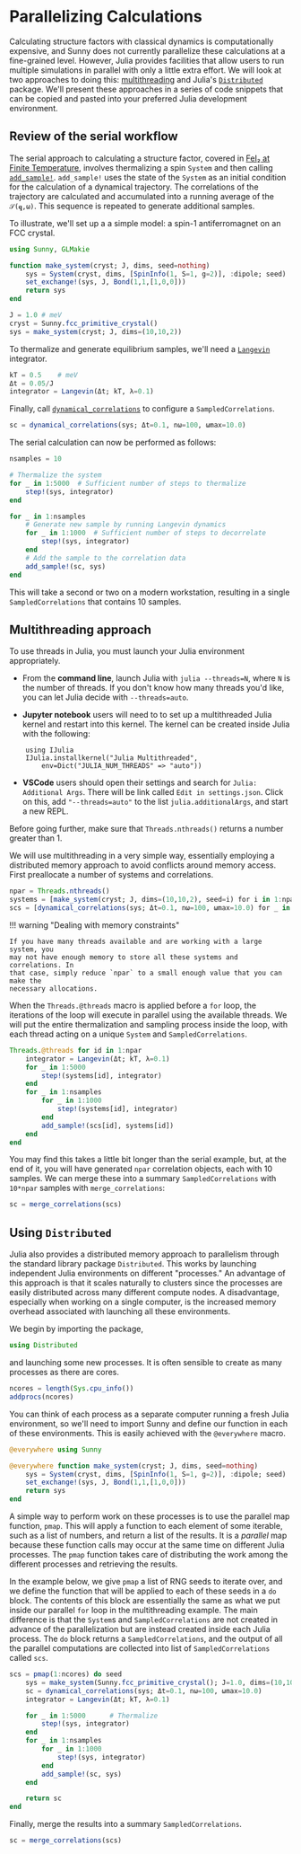 # Parallelizing Calculations

Calculating structure factors with classical dynamics is computationally
expensive, and Sunny does not currently parallelize these calculations at a
fine-grained level. However, Julia provides facilities that allow users to run
multiple simulations in parallel with only a little extra effort. We will look
at two approaches to doing this:
[multithreading](https://docs.julialang.org/en/v1/manual/multi-threading/) and
Julia's
[`Distributed`](https://docs.julialang.org/en/v1/manual/distributed-computing/)
package. We'll present these approaches in a series of code snippets that can be
copied and pasted into your preferred Julia development environment.

## Review of the serial workflow

The serial approach to calculating a structure factor, covered in [FeI₂ at
Finite Temperature](@ref), involves thermalizing a spin `System` and then
calling [`add_sample!`](@ref). `add_sample!` uses the state of the `System` as
an initial condition for the calculation of a dynamical trajectory. The
correlations of the trajectory are calculated and accumulated into a running
average of the ``𝒮(𝐪,ω)``. This sequence is repeated to generate additional
samples.

To illustrate, we'll set up a a simple model: a spin-1 antiferromagnet on an FCC
crystal. 

```julia
using Sunny, GLMakie

function make_system(cryst; J, dims, seed=nothing)
    sys = System(cryst, dims, [SpinInfo(1, S=1, g=2)], :dipole; seed)
    set_exchange!(sys, J, Bond(1,1,[1,0,0]))
    return sys
end

J = 1.0 # meV 
cryst = Sunny.fcc_primitive_crystal()
sys = make_system(cryst; J, dims=(10,10,2))
```
To thermalize and generate equilibrium samples, we'll need a [`Langevin`](@ref)
integrator. 

```julia
kT = 0.5    # meV
Δt = 0.05/J
integrator = Langevin(Δt; kT, λ=0.1)
```
Finally, call [`dynamical_correlations`](@ref) to configure a `SampledCorrelations`.

```julia
sc = dynamical_correlations(sys; Δt=0.1, nω=100, ωmax=10.0)
```

The serial calculation can now be performed as follows:

```julia
nsamples = 10

# Thermalize the system
for _ in 1:5000  # Sufficient number of steps to thermalize
    step!(sys, integrator)
end

for _ in 1:nsamples
    # Generate new sample by running Langevin dynamics
    for _ in 1:1000  # Sufficient number of steps to decorrelate
        step!(sys, integrator)
    end
    # Add the sample to the correlation data
    add_sample!(sc, sys)
end
```

This will take a second or two on a modern workstation, resulting in a single
`SampledCorrelations` that contains 10 samples.


## Multithreading approach
To use threads in Julia, you must launch your Julia environment appropriately.

 - From the **command line**, launch Julia with `julia --threads=N`, where `N` is the number of threads. If you don't know how many threads you'd like, you can let Julia decide with `--threads=auto`.

- **Jupyter notebook** users will need to to set up a multithreaded Julia kernel and restart into this kernel. The kernel can be created inside Julia with the following:
```
    using IJulia
    IJulia.installkernel("Julia Multithreaded",
        env=Dict("JULIA_NUM_THREADS" => "auto"))
```
- **VSCode** users should open their settings and search for `Julia: Additional Args`. There will be link called `Edit in settings.json`. Click on this, add `"--threads=auto"` to the list `julia.additionalArgs`, and start a new REPL.

Before going further, make sure that `Threads.nthreads()` returns a number greater than 1.

We will use multithreading in a very simple way, essentially employing a
distributed memory approach to avoid conflicts around memory access. First
preallocate a number of systems and correlations.

```julia
npar = Threads.nthreads()
systems = [make_system(cryst; J, dims=(10,10,2), seed=i) for i in 1:npar]
scs = [dynamical_correlations(sys; Δt=0.1, nω=100, ωmax=10.0) for _ in 1:npar]
```

!!! warning "Dealing with memory constraints"

    If you have many threads available and are working with a large system, you
    may not have enough memory to store all these systems and correlations. In
    that case, simply reduce `npar` to a small enough value that you can make the
    necessary allocations.

When the `Threads.@threads` macro is applied before a `for` loop, the
iterations of the loop will execute in parallel using the available threads.
We will put the entire thermalization and sampling process inside the loop,
with each thread acting on a unique `System` and `SampledCorrelations`.

```julia
Threads.@threads for id in 1:npar
    integrator = Langevin(Δt; kT, λ=0.1)
    for _ in 1:5000
        step!(systems[id], integrator)
    end
    for _ in 1:nsamples
        for _ in 1:1000
            step!(systems[id], integrator)
        end
        add_sample!(scs[id], systems[id])
    end
end
```

You may find this takes a little bit longer than the serial example, but, at the
end of it, you will have generated `npar` correlation objects, each with 10
samples. We can merge these into a summary `SampledCorrelations` with `10*npar`
samples with `merge_correlations`:

```julia
sc = merge_correlations(scs)
```

## Using `Distributed`
Julia also provides a distributed memory approach to parallelism through the
standard library package `Distributed`. This works by launching independent
Julia environments on different "processes." An advantage of this approach is
that it scales naturally to clusters since the processes are easily distributed
across many different compute nodes. A disadvantage, especially when working on
a single computer, is the increased memory overhead associated with launching
all these environments.

We begin by importing the package,

```julia
using Distributed
```

and launching some new processes. It is often sensible to create as many
processes as there are cores.

```julia
ncores = length(Sys.cpu_info())
addprocs(ncores)
```

You can think of each process as a separate computer running a fresh Julia
environment, so we'll need to import Sunny and define our function in each of
these environments. This is easily achieved with the `@everywhere` macro.
```julia
@everywhere using Sunny

@everywhere function make_system(cryst; J, dims, seed=nothing)
    sys = System(cryst, dims, [SpinInfo(1, S=1, g=2)], :dipole; seed)
    set_exchange!(sys, J, Bond(1,1,[1,0,0]))
    return sys
end
```

A simple way to perform work on these processes is to use the parallel map
function, `pmap`. This will apply a function to each element of some iterable,
such as a list of numbers, and return a list of the results. It is a _parallel_
map because these function calls may occur at the same time on different Julia
processes. The `pmap` function takes care of distributing the work among the
different processes and retrieving the results.

In the example below, we give `pmap` a list of RNG seeds to iterate over, and
we define the function that will be applied to each of these seeds in a `do`
block. The contents of this block are essentially the same as what we put
inside our parallel `for` loop in the multithreading example. The main
difference is that the `System`s and `SampledCorrelations` are not created in
advance of the parallelization but are instead created inside each Julia
process. The `do` block returns a `SampledCorrelations`, and the output of all
the parallel computations are collected into list of `SampledCorrelations`
called `scs`.

```julia
scs = pmap(1:ncores) do seed
    sys = make_system(Sunny.fcc_primitive_crystal(); J=1.0, dims=(10,10,2), seed)
    sc = dynamical_correlations(sys; Δt=0.1, nω=100, ωmax=10.0)
    integrator = Langevin(Δt; kT, λ=0.1)

    for _ in 1:5000      # Thermalize
        step!(sys, integrator)
    end
    for _ in 1:nsamples 
        for _ in 1:1000 
            step!(sys, integrator)
        end
        add_sample!(sc, sys)
    end

    return sc
end
```

Finally, merge the results into a summary `SampledCorrelations`.

```julia
sc = merge_correlations(scs)
```